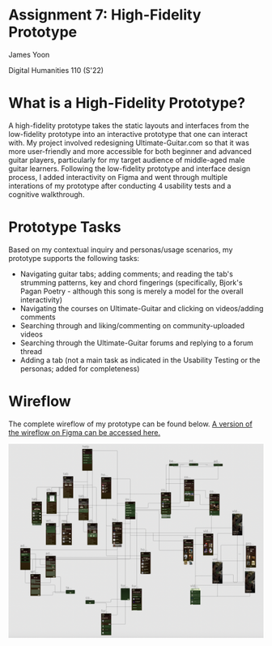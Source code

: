 # Assignment 7: High-Fidelity Prototype

James Yoon

Digital Humanities 110 (S'22)

# What is a High-Fidelity Prototype?

A high-fidelity prototype takes the static layouts and interfaces from the low-fidelity prototype into an interactive prototype that one can interact with. My project involved redesigning Ultimate-Guitar.com so that it was more user-friendly and more accessible for both beginner and advanced guitar players, particularly for my target audience of middle-aged male guitar learners. Following the low-fidelity prototype and interface design process, I added interactivity on Figma and went through multiple interations of my prototype after conducting 4 usability tests and a cognitive walkthrough.

# Prototype Tasks

Based on my contextual inquiry and personas/usage scenarios, my prototype supports the following tasks:

- Navigating guitar tabs; adding comments; and reading the tab's strumming patterns, key and chord fingerings (specifically, Bjork's Pagan Poetry - although this song is merely a model for the overall interactivity)
- Navigating the courses on Ultimate-Guitar and clicking on videos/adding comments
- Searching through and liking/commenting on community-uploaded videos
- Searching through the Ultimate-Guitar forums and replying to a forum thread
- Adding a tab (not a main task as indicated in the Usability Testing or the personas; added for completeness)

# Wireflow

The complete wireflow of my prototype can be found below. [A version of the wireflow on Figma can be accessed here.](https://www.figma.com/file/seDni8nNltXHUxyWOMq300/Ultimate-Guitar-A07?node-id=201%3A203)

![High-Fidelity Wireflow](wireflow-prototype.png)
